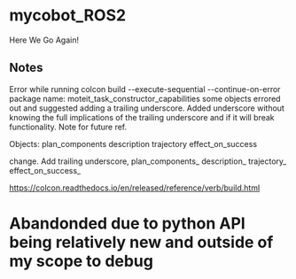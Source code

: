 # mycobot_ROS2
Here We Go Again!


## Notes

Error while running colcon build --execute-sequential --continue-on-error
package name: moteit_task_constructor_capabilities
some objects errored out and suggested adding a trailing underscore. Added underscore without knowing the full implications of the trailing underscore and if it will break functionality. Note for future ref.

Objects:
plan_components
description
trajectory
effect_on_success

change. Add trailing underscore,
plan_components_
description_
trajectory_
effect_on_success_

https://colcon.readthedocs.io/en/released/reference/verb/build.html

# Abandonded due to python API being relatively new and outside of my scope to debug
